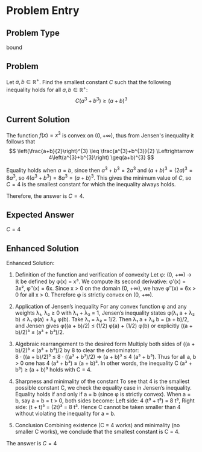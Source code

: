 # Problem Entry

## Problem Type
bound

## Problem
Let $a, b \in \mathbb{R}^{+}$. Find the smallest constant $C$ such that the following inequality holds for all $a, b \in \mathbb{R}^{+}$:
$$
C(a^3 + b^3) \geq (a + b)^3
$$

## Current Solution
The function $f(x)=x^{3}$ is convex on $(0,+\infty)$, thus from Jensen's inequality it follows that
$$
\left(\frac{a+b}{2}\right)^{3} \leq \frac{a^{3}+b^{3}}{2} \Leftrightarrow 4\left(a^{3}+b^{3}\right) \geq(a+b)^{3}
$$

Equality holds when $a = b$, since then $a^3 + b^3 = 2a^3$ and $(a + b)^3 = (2a)^3 = 8a^3$, so $4(a^3 + b^3) = 8a^3 = (a + b)^3$. This gives the minimum value of $C$, so $C = 4$ is the smallest constant for which the inequality always holds.

Therefore, the answer is $C = 4$.

## Expected Answer
$C = 4$

## Enhanced Solution
Enhanced Solution:

1. Definition of the function and verification of convexity
   Let φ: (0, +∞) → ℝ be defined by φ(x) = x³.  We compute its second derivative:
      φ′(x) = 3x²,
      φ″(x) = 6x.
   Since x > 0 on the domain (0, +∞), we have φ″(x) = 6x > 0 for all x > 0.  Therefore φ is strictly convex on (0, +∞).

2. Application of Jensen’s inequality
   For any convex function φ and any weights λ₁, λ₂ ≥ 0 with λ₁ + λ₂ = 1, Jensen’s inequality states
      φ(λ₁ a + λ₂ b) ≤ λ₁ φ(a) + λ₂ φ(b).
   Take λ₁ = λ₂ = 1/2.  Then λ₁ a + λ₂ b = (a + b)/2, and Jensen gives
      φ((a + b)/2) ≤ (1/2) φ(a) + (1/2) φ(b)
   or explicitly
      ((a + b)/2)³ ≤ (a³ + b³)/2.

3. Algebraic rearrangement to the desired form
   Multiply both sides of ((a + b)/2)³ ≤ (a³ + b³)/2 by 8 to clear the denominator:  
      8 · ((a + b)/2)³ ≤ 8 · ((a³ + b³)/2)
      ⇒ (a + b)³ ≤ 4 (a³ + b³).
   Thus for all a, b > 0 one has
      4 (a³ + b³) ≥ (a + b)³.
   In other words, the inequality C (a³ + b³) ≥ (a + b)³ holds with C = 4.

4. Sharpness and minimality of the constant
   To see that 4 is the smallest possible constant C, we check the equality case in Jensen’s inequality.  Equality holds if and only if a = b (since φ is strictly convex).  When a = b, say a = b = t > 0, both sides become:
      Left side:  4 (t³ + t³) = 8 t³,
      Right side: (t + t)³ = (2t)³ = 8 t³.
   Hence C cannot be taken smaller than 4 without violating the inequality for a = b.

5. Conclusion
   Combining existence (C = 4 works) and minimality (no smaller C works), we conclude that the smallest constant is C = 4.

The answer is $C=4$

